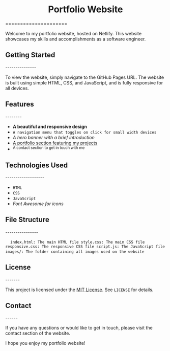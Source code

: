 <h1 align="center">Portfolio Website</h1> ===================== <p>Welcome to my portfolio website, hosted on Netlify. This website showcases my skills and accomplishments as a software engineer.</p> <h2>Getting Started</h2> --------------- <p>To view the website, simply navigate to the GitHub Pages URL. The website is built using simple HTML, CSS, and JavaScript, and is fully responsive for all devices.</p> <h2>Features</h2> -------- <ul> <li><strong>A beautiful and responsive design</strong></li> <li><code>A navigation menu that toggles on click for small width devices</code></li> <li><em>A hero banner with a brief introduction</em></li> <li><u>A portfolio section featuring my projects</u></li> <li><sup>A contact section to get in touch with me</sup></li> </ul> <h2>Technologies Used</h2> ------------------- <ul> <li><code>HTML</code></li> <li><code>CSS</code></li> <li><code>JavaScript</code></li> <li><i>Font Awesome for icons</i></li> </ul> <h2>File Structure</h2> ---------------- <pre> <code> index.html: The main HTML file style.css: The main CSS file responsive.css: The responsive CSS file script.js: The JavaScript file images/: The folder containing all images used on the website </code> </pre> <h2>License</h2> ------- <p>This project is licensed under the <a href="https://opensource.org/licenses/MIT">MIT License</a>. See <code>LICENSE</code> for details.</p> <h2>Contact</h2> ------ <p>If you have any questions or would like to get in touch, please visit the contact section of the website.</p> <p>I hope you enjoy my portfolio website!</p>
